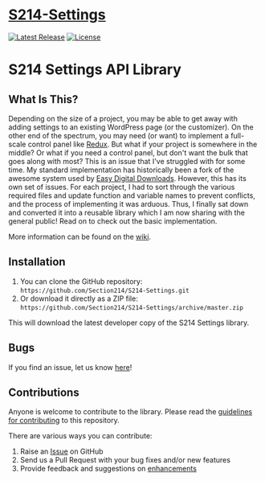 # [S214-Settings](https://github.com/Section214/S214-Settings)
[![Latest Release](https://img.shields.io/github/release/Section214/S214-Settings.svg)](https://github.com/Section214/S214-Settings/releases) [![License](https://img.shields.io/badge/license-GPL--2.0%2B-red.svg)](https://github.com/Section214/S214-Settings/blob/master/license.txt)

# S214 Settings API Library

## What Is This?

Depending on the size of a project, you may be able to get away with adding settings to an existing WordPress page (or the customizer). On the other end of the spectrum, you may need (or want) to implement a full-scale control panel like [Redux](http://reduxframework.com). But what if your project is somewhere in the middle? Or what if you need a control panel, but don't want the bulk that goes along with most? This is an issue that I've struggled with for some time. My standard implementation has historically been a fork of the awesome system used by [Easy Digital Downloads](https://github.com/easydigitaldownloads/Easy-Digital-Downloads). However, this has its own set of issues. For each project, I had to sort through the various required files and update function and variable names to prevent conflicts, and the process of implementing it was arduous. Thus, I finally sat down and converted it into a reusable library which I am now sharing with the general public! Read on to check out the basic implementation.

More information can be found on the [wiki](https://github.com/Section214/S214-Settings/wiki).

## Installation

1. You can clone the GitHub repository: `https://github.com/Section214/S214-Settings.git`
2. Or download it directly as a ZIP file: `https://github.com/Section214/S214-Settings/archive/master.zip`

This will download the latest developer copy of the S214 Settings library.

## Bugs

If you find an issue, let us know [here](https://github.com/Section214/S214-Settings/issues?state=open)!

## Contributions

Anyone is welcome to contribute to the library. Please read the [guidelines for contributing](https://github.com/Section214/S214-Settings/blob/master/CONTRIBUTING.md) to this repository.

There are various ways you can contribute:

1. Raise an [Issue](https://github.com/Section214/S214-Settings/issues) on GitHub
2. Send us a Pull Request with your bug fixes and/or new features
3. Provide feedback and suggestions on [enhancements](https://github.com/Section214/S214-Settings/issues?direction=desc&labels=Enhancement&page=1&sort=created&state=open)
